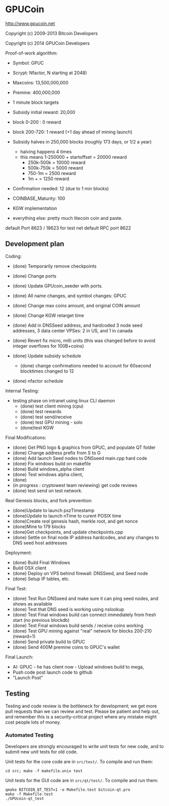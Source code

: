 GPUCoin
================================

http://www.gpucoin.net

Copyright (c) 2009-2013 Bitcoin Developers

Copyright (c) 2014 GPUCoin Developers

Proof-of-work algorithm:
 - Symbol: GPUC
 - Scrypt: Nfactor, N starting at 2048)
 - Maxcoins: 13,500,000,000
 - Premine: 400,000,000
 - 1 minute block targets
 - Subsidy initial reward: 20,000
  - block 0-200 : 0 reward
  - block 200-720: 1 reward (+1 day ahead of mining launch)
 - Subsidy halves in 250,000 blocks (roughly 173 days, or 1/2 a year)
   - halving happens 4 times
   - this means 1-250000 + startoffset = 20000 reward
     - 250k-500k = 10000 reward
     - 500k-750k = 5000 reward
     - 750-1m = 2500 reward
     - 1m + = 1250 reward    
 - Confirmation needed: 12 (due to 1 min blocks)
 - COINBASE_Maturity: 100
 - KGW implementation
 
 - everything else: pretty much litecoin coin and paste.
 
 
default Port 8623  / 18623 for test net
default RPC port 8622 


Development plan
-------

Coding:
  - (done) Temporarily remove checkpoints 
  - (done) Change ports
  - (done) Update GPUcoin_seeder with ports.
  - (done) All name changes, and symbol changes: GPUC
  - (done) Change max coins amount, and original COIN amount
  - (done) Change KGW retarget time
  
  - (done) Add in DNSSeed address, and hardcoded 3 node seed addresses, 3 data center VPSes: 2 in US, and 1 in canada
  - (done) Revert fix micro, milli units (this was changed before to avoid integer overflows for 100B+coins)
  - (done) Update subsidy schedule
  
    - (done) change confirmations needed to account for 60second blocktimes changed to 12
  - (done) nfactor schedule

Internal Testing:  
  - testing phase on intranet using linux CLI daemon
    - (done) test client mining (cpu)
    - (done) test rewards    
    - (done) test send/receive    
    - (done) test GPU mining - solo 
    - (done)test KGW              
         
Final Modifications:
  - (done) Get PNG logo & graphics from GPUC, and populate QT folder
  - (done) Change address prefix from S to G
  - (done) Add launch Seed nodes to DNSseed main.cpp hard code
  - (done) Fix windows build on makefile 
  - (done) Build windows_alpha client
  - (done) Test windows alpha client,     
  - (done) <push to github as code complete ahead of real deployment>  
  - (in progress : cryptowest team reviewing) get code reviews  
  - (done) test send on test network.

Real Genesis blocks, and fork prevention:  
 - (done)Update to launch pszTimestamp
 - (done)Update to launch nTime to curent POSIX time 
 - (done)Create *real* genesis hash, merkle root, and get nonce
 - (done)Mine to 179 blocks
 - (done)Get checkpoints, and update checkpoints.cpp
 - (done) Settle on final node IP address hardcodes, and any changes to DNS seed host addresses
 
Deployment:   
 - (done) Build Final Windows 
 - Build OSX client
 - (done) Deploy on VPS behind firewall: DNSSeed, and Seed node
 - (done) Setup IP tables, etc.

Final Test: 
 - (done) Test Run DNSseed and make sure it can ping seed nodes, and shows as available 
 - (done) Test that DNS seed is working using nslookup
 - (done) Test Final windows build can connect immediately from fresh start (no previous blockdb)
 - (done) Test Final windows build sends / receive coins working 
 - (done) Test GPU mining against "real" network for blocks 200-210 (reward=1)
 - (done) Send private build to GPUC
 - (done) Send 400M premine coins to GPUC's wallet
 
Final Launch: 
 - AI: GPUC - he has client now - Upload windows build to mega, 
 - Push code post launch code to github 
 - "Launch Post"


Testing
-------

Testing and code review is the bottleneck for development; we get more pull
requests than we can review and test. Please be patient and help out, and
remember this is a security-critical project where any mistake might cost people
lots of money.

### Automated Testing

Developers are strongly encouraged to write unit tests for new code, and to
submit new unit tests for old code.

Unit tests for the core code are in `src/test/`. To compile and run them:

    cd src; make -f makefile.unix test

Unit tests for the GUI code are in `src/qt/test/`. To compile and run them:

    qmake BITCOIN_QT_TEST=1 -o Makefile.test bitcoin-qt.pro
    make -f Makefile.test
    ./GPUcoin-qt_test

